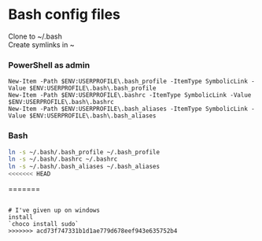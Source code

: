 # Bash config files

Clone to ~/.bash  
Create symlinks in ~
### PowerShell as admin  
```
New-Item -Path $ENV:USERPROFILE\.bash_profile -ItemType SymbolicLink -Value $ENV:USERPROFILE\.bash\.bash_profile
New-Item -Path $ENV:USERPROFILE\.bashrc -ItemType SymbolicLink -Value $ENV:USERPROFILE\.bash\.bashrc
New-Item -Path $ENV:USERPROFILE\.bash_aliases -ItemType SymbolicLink -Value $ENV:USERPROFILE\.bash\.bash_aliases
```
### Bash
```bash
ln -s ~/.bash/.bash_profile ~/.bash_profile
ln -s ~/.bash/.bashrc ~/.bashrc
ln -s ~/.bash/.bash_aliases ~/.bash_aliases
<<<<<<< HEAD
```
=======
```

# I've given up on windows
install
`choco install sudo`
>>>>>>> acd73f747331b1d1ae779d678eef943e635752b4
